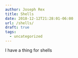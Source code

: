```yaml
---
author: Joseph Rex
title: Shells
date: 2018-12-12T21:28:01-06:00
url: /shells/
draft: true
tags:
  - uncategorized
---
```


I have a thing for shells
